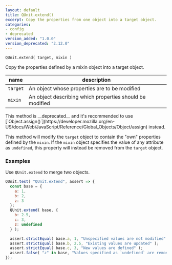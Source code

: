 ```yaml
---
layout: default
title: QUnit.extend()
excerpt: Copy the properties from one object into a target object.
categories:
- config
- deprecated
version_added: "1.0.0"
version_deprecated: "2.12.0"
---
```


`QUnit.extend( target, mixin )`

Copy the properties defined by a mixin object into a target object.

| name | description |
|------|-------------|
| `target` | An object whose properties are to be modified |
| `mixin` | An object describing which properties should be modified |

<p class="note note--warning" markdown="1">This method is __deprecated__ and it's recommended to use [`Object.assign()`](https://developer.mozilla.org/en-US/docs/Web/JavaScript/Reference/Global_Objects/Object/assign) instead.</p>

This method will modify the `target` object to contain the "own" properties defined by the `mixin`. If the `mixin` object specifies the value of any attribute as `undefined`, this property will instead be removed from the `target` object.

### Examples

Use `QUnit.extend` to merge two objects.

```js
QUnit.test( "QUnit.extend", assert => {
  const base = {
    a: 1,
    b: 2,
    z: 3
  };
  QUnit.extend( base, {
    b: 2.5,
    c: 3,
    z: undefined
  } );

  assert.strictEqual( base.a, 1, "Unspecified values are not modified" );
  assert.strictEqual( base.b, 2.5, "Existing values are updated" );
  assert.strictEqual( base.c, 3, "New values are defined" );
  assert.false( "z" in base, "Values specified as `undefined` are removed" );
});
```
